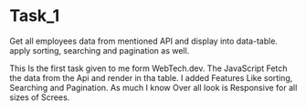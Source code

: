 # Task_1
Get all employees data from mentioned API and display into data-table. apply sorting, searching and pagination as well.

This Is the first task given to me form WebTech.dev. The JavaScript Fetch the data from the Api and render in tha table. 
I added Features Like sorting, Searching and Pagination.
As much I know Over all look is Responsive for all sizes of Screes. 